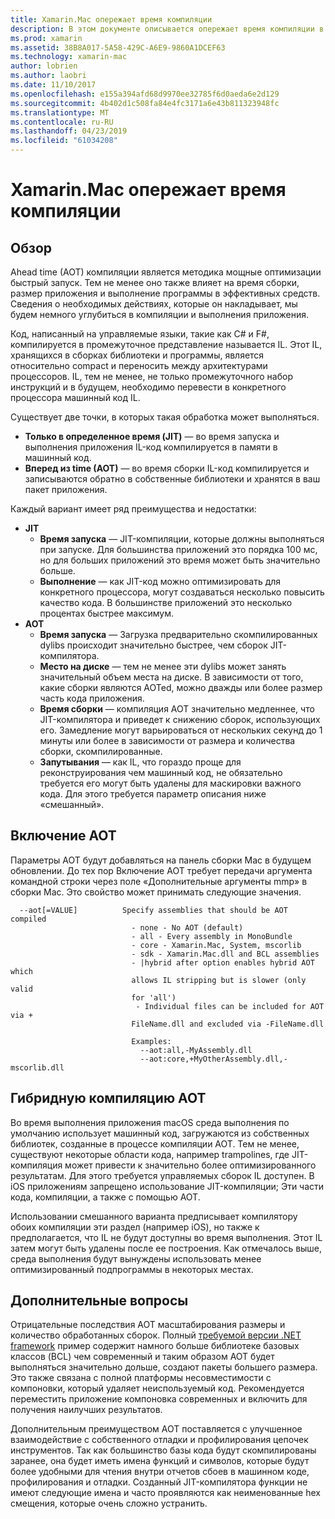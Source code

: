```yaml
---
title: Xamarin.Mac опережает время компиляции
description: В этом документе описывается опережает время компиляции в Xamarin.Mac. Он сравнивает компиляция AOT, JIT-компиляции, объясняется, как включить AOT и смотрит на гибридную компиляцию AOT.
ms.prod: xamarin
ms.assetid: 38B8A017-5A58-429C-A6E9-9860A1DCEF63
ms.technology: xamarin-mac
author: lobrien
ms.author: laobri
ms.date: 11/10/2017
ms.openlocfilehash: e155a394afd68d9970ee32785f6d0aeda6e2d129
ms.sourcegitcommit: 4b402d1c508fa84e4fc3171a6e43b811323948fc
ms.translationtype: MT
ms.contentlocale: ru-RU
ms.lasthandoff: 04/23/2019
ms.locfileid: "61034208"
---
```

# <a name="xamarinmac-ahead-of-time-compilation"></a>Xamarin.Mac опережает время компиляции

## <a name="overview"></a>Обзор

Ahead time (AOT) компиляции является методика мощные оптимизации быстрый запуск. Тем не менее оно также влияет на время сборки, размер приложения и выполнение программы в эффективных средств. Сведения о необходимых действиях, которые он накладывает, мы будем немного углубиться в компиляции и выполнения приложения.

Код, написанный на управляемые языки, такие как C# и F#, компилируется в промежуточное представление называется IL. Этот IL, хранящихся в сборках библиотеки и программы, является относительно compact и переносить между архитектурами процессоров. IL, тем не менее, не только промежуточного набор инструкций и в будущем, необходимо перевести в конкретного процессора машинный код IL.

Существует две точки, в которых такая обработка может выполняться.

- **Только в определенное время (JIT)** — во время запуска и выполнения приложения IL-код компилируется в памяти в машинный код.
- **Вперед из time (AOT)** — во время сборки IL-код компилируется и записываются обратно в собственные библиотеки и хранятся в ваш пакет приложения.

Каждый вариант имеет ряд преимущества и недостатки:

- **JIT**
  - **Время запуска** — JIT-компиляции, которые должны выполняться при запуске. Для большинства приложений это порядка 100 мс, но для больших приложений это время может быть значительно больше.
  - **Выполнение** — как JIT-код можно оптимизировать для конкретного процессора, могут создаваться несколько повысить качество кода. В большинстве приложений это несколько процентах быстрее максимум.
- **AOT**
  - **Время запуска** — Загрузка предварительно скомпилированных dylibs происходит значительно быстрее, чем сборок JIT-компилятора.
  - **Место на диске** — тем не менее эти dylibs может занять значительный объем места на диске. В зависимости от того, какие сборки являются AOTed, можно дважды или более размер часть кода приложения.
  - **Время сборки** — компиляция AOT значительно медленнее, что JIT-компилятора и приведет к снижению сборок, использующих его. Замедление могут варьироваться от нескольких секунд до 1 минуты или более в зависимости от размера и количества сборки, скомпилированные.
  - **Запутывания** — как IL, что гораздо проще для реконструирования чем машинный код, не обязательно требуется его могут быть удалены для маскировки важного кода. Для этого требуется параметр описания ниже «смешанный».

## <a name="enabling-aot"></a>Включение AOT

Параметры AOT будут добавляться на панель сборки Mac в будущем обновлении. До тех пор Включение AOT требует передачи аргумента командной строки через поле «Дополнительные аргументы mmp» в сборки Mac. Это свойство может принимать следующие значения.


      --aot[=VALUE]          Specify assemblies that should be AOT compiled
                               - none - No AOT (default)
                               - all - Every assembly in MonoBundle
                               - core - Xamarin.Mac, System, mscorlib
                               - sdk - Xamarin.Mac.dll and BCL assemblies
                               - |hybrid after option enables hybrid AOT which
                               allows IL stripping but is slower (only valid
                               for 'all')
                                - Individual files can be included for AOT via +
                               FileName.dll and excluded via -FileName.dll

                               Examples:
                                 --aot:all,-MyAssembly.dll
                                 --aot:core,+MyOtherAssembly.dll,-mscorlib.dll



## <a name="hybrid-aot"></a>Гибридную компиляцию AOT

Во время выполнения приложения macOS среда выполнения по умолчанию использует машинный код, загружаются из собственных библиотек, созданные в процессе компиляции AOT. Тем не менее, существуют некоторые области кода, например trampolines, где JIT-компиляция может привести к значительно более оптимизированного результатам. Для этого требуется управляемых сборок IL доступен. В iOS приложениям запрещено использование JIT-компиляции; Эти части кода, компиляции, а также с помощью AOT.

Использовании смешанного варианта предписывает компилятору обоих компиляции эти раздел (например iOS), но также к предполагается, что IL не будут доступны во время выполнения. Этот IL затем могут быть удалены после ее построения. Как отмечалось выше, среда выполнения будут вынуждены использовать менее оптимизированный подпрограммы в некоторых местах.

## <a name="further-considerations"></a>Дополнительные вопросы

Отрицательные последствия AOT масштабирования размеры и количество обработанных сборок. Полный [требуемой версии .NET framework](~/mac/platform/target-framework.md) пример содержит намного больше библиотеке базовых классов (BCL) чем современный и таким образом AOT будет выполняться значительно дольше, создают пакеты большего размера. Это также связана с полной платформы несовместимости с компоновки, который удаляет неиспользуемый код. Рекомендуется переместить приложение компоновка современных и включить для получения наилучших результатов.

Дополнительным преимуществом AOT поставляется с улучшенное взаимодействие с собственного отладки и профилирования цепочек инструментов. Так как большинство базы кода будут скомпилированы заранее, она будет иметь имена функций и символов, которые будут более удобными для чтения внутри отчетов сбоев в машинном коде, профилирования и отладки. Созданный JIT-компилятора функции не имеют следующие имена и часто проявляются как неименованные hex смещения, которые очень сложно устранить.
